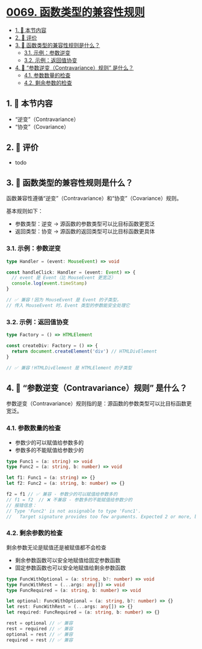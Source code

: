 # [0069. 函数类型的兼容性规则](https://github.com/tnotesjs/TNotes.typescript/tree/main/notes/0069.%20%E5%87%BD%E6%95%B0%E7%B1%BB%E5%9E%8B%E7%9A%84%E5%85%BC%E5%AE%B9%E6%80%A7%E8%A7%84%E5%88%99)

<!-- region:toc -->

- [1. 🎯 本节内容](#1--本节内容)
- [2. 🫧 评价](#2--评价)
- [3. 🤔 函数类型的兼容性规则是什么？](#3--函数类型的兼容性规则是什么)
  - [3.1. 示例：参数逆变](#31-示例参数逆变)
  - [3.2. 示例：返回值协变](#32-示例返回值协变)
- [4. 🤔 “参数逆变（Contravariance）规则” 是什么？](#4--参数逆变contravariance规则-是什么)
  - [4.1. 参数数量的检查](#41-参数数量的检查)
  - [4.2. 剩余参数的检查](#42-剩余参数的检查)

<!-- endregion:toc -->

## 1. 🎯 本节内容

- “逆变”（Contravariance）
- “协变”（Covariance）

## 2. 🫧 评价

- todo

## 3. 🤔 函数类型的兼容性规则是什么？

函数兼容性遵循“逆变”（Contravariance）和“协变”（Covariance）规则。

基本规则如下：

- 参数类型：逆变 → 源函数的参数类型可以比目标函数更宽泛
- 返回类型：协变 → 源函数的返回类型可以比目标函数更具体

### 3.1. 示例：参数逆变

```ts
type Handler = (event: MouseEvent) => void

const handleClick: Handler = (event: Event) => {
  // event 是 Event（比 MouseEvent 更宽泛）
  console.log(event.timeStamp)
}

// ✅ 兼容！因为 MouseEvent 是 Event 的子类型，
// 传入 MouseEvent 时，Event 类型的参数能安全处理它
```

### 3.2. 示例：返回值协变

```ts
type Factory = () => HTMLElement

const createDiv: Factory = () => {
  return document.createElement('div') // HTMLDivElement
}

// ✅ 兼容！HTMLDivElement 是 HTMLElement 的子类型
```

## 4. 🤔 “参数逆变（Contravariance）规则” 是什么？

参数逆变（Contravariance）规则指的是：源函数的参数类型可以比目标函数更宽泛。

### 4.1. 参数数量的检查

- 参数少的可以赋值给参数多的
- 参数多的不能赋值给参数少的

```ts
type Func1 = (a: string) => void
type Func2 = (a: string, b: number) => void

let f1: Func1 = (a: string) => {}
let f2: Func2 = (a: string, b: number) => {}

f2 = f1 // ✅ 兼容 - 参数少的可以赋值给参数多的
// f1 = f2  // ❌ 不兼容 - 参数多的不能赋值给参数少的
// 报错信息：
// Type 'Func2' is not assignable to type 'Func1'.
//   Target signature provides too few arguments. Expected 2 or more, but got 1.(2322)
```

### 4.2. 剩余参数的检查

剩余参数无论是赋值还是被赋值都不会检查

- 剩余参数函数可以安全地赋值给固定参数函数
- 固定参数函数也可以安全地赋值给剩余参数函数

```ts
type FuncWithOptional = (a: string, b?: number) => void
type FuncWithRest = (...args: any[]) => void
type FuncRequired = (a: string, b: number) => void

let optional: FuncWithOptional = (a: string, b?: number) => {}
let rest: FuncWithRest = (...args: any[]) => {}
let required: FuncRequired = (a: string, b: number) => {}

rest = optional // ✅ 兼容
rest = required // ✅ 兼容
optional = rest // ✅ 兼容
required = rest // ✅ 兼容
```
